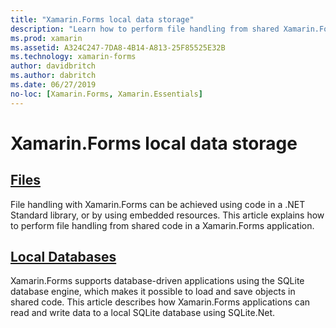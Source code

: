 ```yaml
---
title: "Xamarin.Forms local data storage"
description: "Learn how to perform file handling from shared Xamarin.Forms code, and how to read and write data to a local SQLite database using SQLite.Net."
ms.prod: xamarin
ms.assetid: A324C247-7DA8-4B14-A813-25F85525E32B
ms.technology: xamarin-forms
author: davidbritch
ms.author: dabritch
ms.date: 06/27/2019
no-loc: [Xamarin.Forms, Xamarin.Essentials]
---
```


# Xamarin.Forms local data storage

## [Files](files.md)

File handling with Xamarin.Forms can be achieved using code in a .NET Standard library, or by using embedded resources. This article explains how to perform file handling from shared code in a Xamarin.Forms application.

## [Local Databases](databases.md)

Xamarin.Forms supports database-driven applications using the SQLite database engine, which makes it possible to load and save objects in shared code. This article describes how Xamarin.Forms applications can read and write data to a local SQLite database using SQLite.Net.
